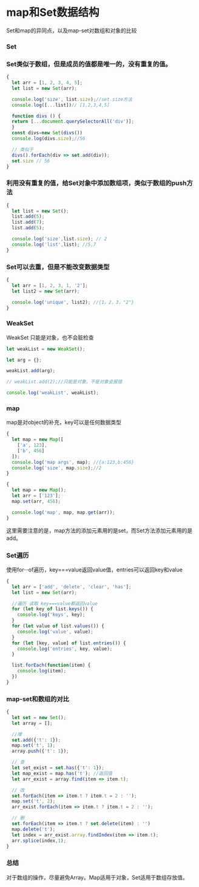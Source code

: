 # map和Set数据结构

Set和map的异同点，以及map-set对数组和对象的比较


### Set

### Set类似于数组，但是成员的值都是唯一的，没有重复的值。

```javascript
{
  let arr = [1, 2, 3, 4, 5];
  let list = new Set(arr);

  console.log('size', list.size);//set.size方法
  console.log([...list])// [1,2,3,4,5]

  function divs () {
  return [...document.querySelectorAll('div')];
  }
  const divs=new Set(divs())
  console.log(divs.size);//56

  // 类似于
  divs().forEach(div => set.add(div));
  set.size // 56
}
```

### 利用没有重复的值，给Set对象中添加数组项，类似于数组的push方法

```javascript
{
  let list = new Set();
  list.add(5);
  list.add(7);
  list.add(5);

  console.log('size',list.size); // 2
  console.log('list',list); //5,7
}
```

### Set可以去重，但是不能改变数据类型

```javascript
{
  let arr = [1, 2, 3, 1, '2'];
  let list2 = new Set(arr);

  console.log('unique', list2); //{1，2，3，"2"}
}
```

### WeakSet

WeakSet 只能是对象，也不会脏检查

```javascript
let weakList = new WeakSet();

let arg = {};

weakList.add(arg);

// weakList.add(2);//只能是对象，不是对象会报错

console.log('weakList', weakList);
```

### map

map是对object的补充，key可以是任何数据类型

```javascript
{
  let map = new Map([
    ['a', 123],
    ['b', 456]
  ]);
  console.log('map args', map); //{a:123,b:456}
  console.log('size', map.size);//2
}
```

```javascript
{
  let map = new Map();
  let arr = ['123'];
  map.set(arr, 456);

  console.log('map', map, map.get(arr));
}
```

这里需要注意的是，map方法的添加元素用的是set，而Set方法添加元素用的是add。

### Set遍历
使用for···of遍历，key===value返回value值，entries可以返回key和value
```js
{
  let arr = ['add', 'delete', 'clear', 'has'];
  let list = new Set(arr);

  //遍历 读取 key===value都返回value
  for (let key of list.keys()) {
    console.log('keys', key);
  }
  for (let value of list.values()) {
    console.log('value', value);
  }
  for (let [key, value] of list.entries()) {
    console.log('entries', key, value);
  }

  list.forEach(function(item) {
    console.log(item);
  })
}
```

### map-set和数组的对比

```javascript
{
  let set = new Set();
  let array = [];

  //增
  set.add({'t': 1});
  map.set('t', 1);
  array.push({'t': 1});

  // 查
  let set_exist = set.has({'t': 1});
  let map_exist = map.has('t'); //返回值
  let arr_exist = array.find(item => item.t);

  // 改
  set.forEach(item => item.t ? item.t = 2 : '');
  map.set('t', 2);
  arr_exist.forEach(item => item.t ? item.t = 2 : '');

  // 删
  set.forEach(item => item.t ? set.delete(item) : '')
  map.delete('t');
  let index = arr_exist.array.findIndex(item => item.t);
  arr.splice(index,1);
}
```

### 总结
对于数组的操作，尽量避免Array。Map适用于对象，Set适用于数组存放值。
